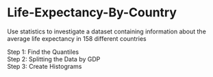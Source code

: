# Life-Expectancy-By-Country

Use statistics to investigate a dataset containing information about the average life expectancy in 158 different countries

Step 1: Find the Quantiles\
Step 2: Splitting the Data by GDP\
Step 3: Create Histograms
